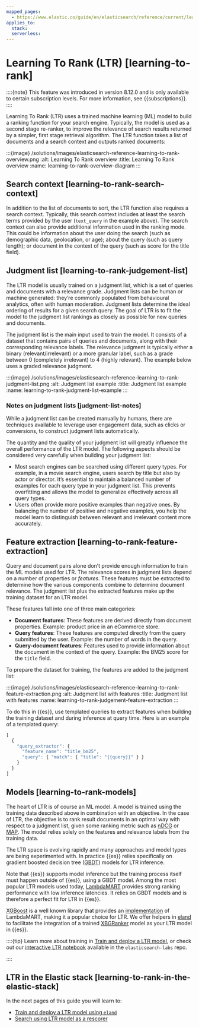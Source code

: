 ```yaml
---
mapped_pages:
  - https://www.elastic.co/guide/en/elasticsearch/reference/current/learning-to-rank.html
applies_to:
  stack:
  serverless:
---
```


# Learning To Rank (LTR) [learning-to-rank]

::::{note}
This feature was introduced in version 8.12.0 and is only available to certain subscription levels. For more information, see {{subscriptions}}.
::::


Learning To Rank (LTR) uses a trained machine learning (ML) model to build a ranking function for your search engine. Typically, the model is used as a second stage re-ranker, to improve the relevance of search results returned by a simpler, first stage retrieval algorithm. The LTR function takes a list of documents and a search context and outputs ranked documents:

:::{image} /solutions/images/elasticsearch-reference-learning-to-rank-overview.png
:alt: Learning To Rank overview
:title: Learning To Rank overview
:name: learning-to-rank-overview-diagram
:::


## Search context [learning-to-rank-search-context]

In addition to the list of documents to sort, the LTR function also requires a search context. Typically, this search context includes at least the search terms provided by the user (`text_query` in the example above). The search context can also provide additional information used in the ranking mode. This could be information about the user doing the search (such as demographic data, geolocation, or age); about the query (such as query length); or document in the context of the query (such as score for the title field).


## Judgment list [learning-to-rank-judgement-list]

The LTR model is usually trained on a judgment list, which is a set of queries and documents with a relevance grade. Judgment lists can be human or machine generated: they’re commonly populated from behavioural analytics, often with human moderation. Judgment lists determine the ideal ordering of results for a given search query. The goal of LTR is to fit the model to the judgment list rankings as closely as possible for new queries and documents.

The judgment list is the main input used to train the model. It consists of a dataset that contains pairs of queries and documents, along with their corresponding relevance labels. The relevance judgment is typically either a binary (relevant/irrelevant) or a more granular label, such as a grade between 0 (completely irrelevant) to 4 (highly relevant). The example below uses a graded relevance judgment.

:::{image} /solutions/images/elasticsearch-reference-learning-to-rank-judgment-list.png
:alt: Judgment list example
:title: Judgment list example
:name: learning-to-rank-judgment-list-example
:::


### Notes on judgment lists [judgment-list-notes]

While a judgment list can be created manually by humans, there are techniques available to leverage user engagement data, such as clicks or conversions, to construct judgment lists automatically.

The quantity and the quality of your judgment list will greatly influence the overall performance of the LTR model. The following aspects should be considered very carefully when building your judgment list:

* Most search engines can be searched using different query types. For example, in a movie search engine, users search by title but also by actor or director. It’s essential to maintain a balanced number of examples for each query type in your judgment list. This prevents overfitting and allows the model to generalize effectively across all query types.
* Users often provide more positive examples than negative ones. By balancing the number of positive and negative examples, you help the model learn to distinguish between relevant and irrelevant content more accurately.


## Feature extraction [learning-to-rank-feature-extraction]

Query and document pairs alone don’t provide enough information to train the ML models used for LTR. The relevance scores in judgment lists depend on a number of properties or *features*. These features must be extracted to determine how the various components combine to determine document relevance. The judgment list plus the extracted features make up the training dataset for an LTR model.

These features fall into one of three main categories:

* **Document features**: These features are derived directly from document properties. Example: product price in an eCommerce store.
* **Query features**: These features are computed directly from the query submitted by the user. Example: the number of words in the query.
* **Query-document features**: Features used to provide information about the document in the context of the query. Example: the BM25 score for the `title` field.

To prepare the dataset for training, the features are added to the judgment list:

:::{image} /solutions/images/elasticsearch-reference-learning-to-rank-feature-extraction.png
:alt: Judgment list with features
:title: Judgment list with features
:name: learning-to-rank-judgement-feature-extraction
:::

To do this in {{es}}, use templated queries to extract features when building the training dataset and during inference at query time. Here is an example of a templated query:

```js
[
  {
    "query_extractor": {
      "feature_name": "title_bm25",
      "query": { "match": { "title": "{{query}}" } }
    }
  }
]
```


## Models [learning-to-rank-models]

The heart of LTR is of course an ML model. A model is trained using the training data described above in combination with an objective. In the case of LTR, the objective is to rank result documents in an optimal way with respect to a judgment list, given some ranking metric such as [nDCG](https://en.wikipedia.org/wiki/Evaluation_measures_(information_retrieval)#Discounted_cumulative_gain) or [MAP](https://en.wikipedia.org/wiki/Evaluation_measures_(information_retrieval)#Mean_average_precision). The model relies solely on the features and relevance labels from the training data.

The LTR space is evolving rapidly and many approaches and model types are being experimented with. In practice {{es}} relies specifically on gradient boosted decision tree ([GBDT](https://en.wikipedia.org/wiki/Gradient_boosting#Gradient_tree_boosting)) models for LTR inference.

Note that {{es}} supports model inference but the training process itself must happen outside of {{es}}, using a GBDT model. Among the most popular LTR models used today, [LambdaMART](https://www.microsoft.com/en-us/research/wp-content/uploads/2016/02/MSR-TR-2010-82.pdf) provides strong ranking performance with low inference latencies. It relies on GBDT models and is therefore a perfect fit for LTR in {{es}}.

[XGBoost](https://xgboost.readthedocs.io/en/stable/) is a well known library that provides an [implementation](https://xgboost.readthedocs.io/en/stable/tutorials/learning_to_rank.html) of LambdaMART, making it a popular choice for LTR. We offer helpers in [eland](https://eland.readthedocs.io/) to facilitate the integration of a trained [XBGRanker](https://xgboost.readthedocs.io/en/stable/python/python_api.html#xgboost.XGBRanker) model as your LTR model in {{es}}.

::::{tip}
Learn more about training in [Train and deploy a LTR model](learning-to-rank-model-training.md), or check out our [interactive LTR notebook](https://github.com/elastic/elasticsearch-labs/blob/main/notebooks/search/08-learning-to-rank.ipynb) available in the `elasticsearch-labs` repo.

::::



## LTR in the Elastic stack [learning-to-rank-in-the-elastic-stack]

In the next pages of this guide you will learn to:

* [Train and deploy a LTR model using `eland`](learning-to-rank-model-training.md)
* [Search using LTR model as a rescorer](learning-to-rank-search-usage.md)



